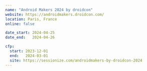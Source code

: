 ```yaml
---
name: "Android Makers 2024 by droidcon"
website: https://androidmakers.droidcon.com/
location: Paris, France
online: false

date_start: 2024-04-25
date_end:   2024-04-26

cfp:
  start: 2023-12-01
  end:   2024-03-01
  site: https://sessionize.com/androidmakers-by-droidcon-2024
---
```

